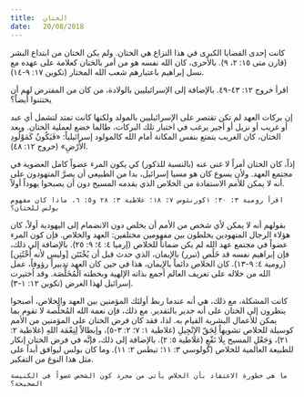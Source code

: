 ```yaml
---
title:  الختان
date:   20/08/2018
---
```


كانت إحدى القضايا الكبرى في هذا النزاع هي الختان. ولم يكن الختان من ابتداع البشر (قارن متى ١٥: ٢، ٩). بالأحرى، كان الله نفسه هو من أمر بالختان كعلامة على عهده مع نسل إبراهيم باعتبارهم شعب الله المختار (تكوين ١٧: ٩-١٤).

اقرأ خروج ١٢: ٤٣-٤٩. بالإضافة إلى الإسرائيليين بالولادة، من كان من المفترض لهم أن يختتنوا أيضاً؟

إن بركات العهد لم تكن تقتصر على الإسرائيليين بالمولد ولكنها كانت تمتد لتشمل أي عبد أو غريب أو نزيل أو أجير يرغب في اختبار تلك البركات، طالما خضع لعملية الختان. وبعد الختان، كان الغريب يتمتع بنفس المكانة أمام الله كالمولود إسرائيلياً: «فَيَكُونُ كَمَوْلُودِ الأَرْضِ» (خروج ١٢: ٤٨).

إذاً، كان الختان أمراً لا غنى عنه (بالنسبة للذكور) كي يكون المرء عضواً كامل العضوية في مجتمع العهد. ولأن يسوع كان هو مسيا إسرائيل، بدا من الطبيعي أن يصرَّ المتهودون على أنه لا يمكن للأمم الاستفادة من الخلاص الذي يقدمه المسيح دون أن يصبحوا يهوداً أولاً.

`اقرأ رومية ٣: ٣٠؛ ١كورنثوس ٧: ١٨؛ غلاطية ٣: ٢٨ و٥: ٦. ماذا كان مفهوم بولس للختان؟`

بقولهم أنه لا يمكن لأي شخص من الأمم أن يخلص دون الانضمام إلى اليهودية أولاً، كان هؤلاء الرجال المتهودين يخلطون بين مفهومين مختلفين: العهد والخلاص. فإن كون المرء عضواً في مجتمع عهد الله لم يكن ضماناً للخلاص (إرميا ٤: ٤؛ ٩: ٢٥). بالإضافة إلى ذلك، فإن إبراهيم نفسه قد خَلُص (تبرر) بالإيمان، الذي حدث قبل أن يُخْتَتَن [وليس لأنه اُخْتُتِن] (رومية ٤: ٩-١٣). كان الخلاص دائماً بالإيمان، هذا في حين كان العهد تدبيراً رؤوفاً، عمل الله من خلاله على تعريف العالم أجمع بذاته الإلهية وبخطته الْمُخَلِّصَة. وقد اُختيرت إسرائيل لهذا الغرض (تكوين ١٢: ١-٣).

كانت المشكلة، مع ذلك، هي أنه عندما ربط أولئك المؤمنين بين العهد والخلاص، أصبحوا ينظرون إلى الختان على أنه جدير بالتقدير. مع ذلك، فإن نعمة الله المُخلِّصة لا تقوم بما يمكن للأعمال البشرية القيام به. لذا، فقد كان فرض الختان على المؤمنين من الأمم كوسيلة للخلاص تشويهاً لِحَقّ الإِنْجِيلِ (غلاطية ١: ٧؛ ٢: ٣-٥)، وإبطالاً لِنِعْمَة اللهِ (غلاطية ٢: ٢١)، وَجَعْلِ المسيح بِلَا نَفْعٍ (غلاطية ٥: ٢). بالإضافة إلى ذلك، فإنَّه في فرض الختان إنكار للطبيعة العالمية للخلاص (كولوسي ٣: ١١؛ تيطس ٢: ١١). وما كان بولس ليوافق أبداً على مثل هذا النوع من التفكير.

`ما هي خطورة الاعتقاد بأن الخلاص يأتي من مجرد كون الشخص عضواً في الكنيسة الصحيحة؟`